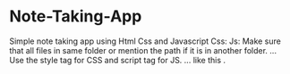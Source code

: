 # Note-Taking-App
Simple note taking app using Html Css and Javascript
Css: <link rel="stylesheet" href="styles.css"> Js: <script src="myscripts.js"></script> Make sure that all files in same folder or mention the path if it is in another folder. ...
Use the style tag for CSS and script tag for JS. ...
like this .
